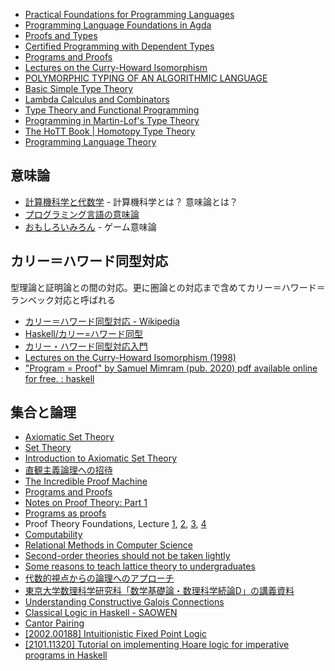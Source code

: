 
* [Practical Foundations for Programming Languages](http://www.cs.cmu.edu/~rwh/plbook/1sted-revised.pdf)
* [Programming Language Foundations in Agda](https://plfa.github.io/)
* [Proofs and Types](http://www.paultaylor.eu/stable/Proofs+Types.html)
* [Certified Programming with Dependent Types](http://adam.chlipala.net/cpdt/)
* [Programs and Proofs](https://ilyasergey.net/pnp/)
* [Lectures on the Curry-Howard Isomorphism](http://disi.unitn.it/~bernardi/RSISE11/Papers/curry-howard.pdf)
* [POLYMORPHIC TYPING OF AN ALGORITHMIC LANGUAGE](https://xavierleroy.org/publi/phd-thesis.pdf)
* [Basic Simple Type Theory](https://mathtrielhighschool.files.wordpress.com/2011/08/number-theory.pdf)
* [Lambda Calculus and Combinators](https://www.cin.ufpe.br/~djo/files/Lambda-Calculus%20and%20Combinators.pdf)
* [Type Theory and Functional Programming](https://www.cs.kent.ac.uk/people/staff/sjt/TTFP/)
* [Programming in Martin-Lof's Type Theory](http://www.cse.chalmers.se/research/group/logic/book/)
* [The HoTT Book \| Homotopy Type Theory](https://homotopytypetheory.org/book/)
* [Programming Language Theory](http://steshaw.org/plt/)

## 意味論
* [計算機科学と代数学](http://group-mmm.org/~ichiro/papers/algPLJapaneseJan2014.pdf) - 計算機科学とは？ 意味論とは？
* [プログラミング言語の意味論](http://www.kurims.kyoto-u.ac.jp/~kenkyubu/kokai-koza/katsumata.pdf)
* [おもしろいみろん](http://www.kmonos.net/wlog/86.html#_1755080603) - ゲーム意味論

## カリー＝ハワード同型対応
型理論と証明論との間の対応。更に圏論との対応まで含めてカリー＝ハワード＝ランベック対応と呼ばれる

* [カリー＝ハワード同型対応 - Wikipedia](https://ja.wikipedia.org/wiki/%E3%82%AB%E3%83%AA%E3%83%BC%EF%BC%9D%E3%83%8F%E3%83%AF%E3%83%BC%E3%83%89%E5%90%8C%E5%9E%8B%E5%AF%BE%E5%BF%9C)
* [Haskell/カリー=ハワード同型](https://ja.wikibooks.org/wiki/Haskell/%E3%82%AB%E3%83%AA%E3%83%BC%3D%E3%83%8F%E3%83%AF%E3%83%BC%E3%83%89%E5%90%8C%E5%9E%8B)
* [カリー・ハワード同型対応入門](http://ocw.kyoto-u.ac.jp/ja/faculty-of-lettersja/002-006/pdf/curryhoward.pdf)
* [Lectures on the Curry-Howard Isomorphism (1998)](http://citeseerx.ist.psu.edu/viewdoc/summary?doi=10.1.1.17.7385)
* ["Program = Proof" by Samuel Mimram (pub. 2020) pdf available online for free. : haskell](https://www.reddit.com/r/haskell/comments/l5va5o/program_proof_by_samuel_mimram_pub_2020_pdf/)

## 集合と論理
* [Axiomatic Set Theory](http://link.springer.com/book/10.1007/978-1-4684-8751-0)
* [Set Theory](http://link.springer.com/book/10.1007/3-540-44761-X)
* [Introduction to Axiomatic Set Theory](http://link.springer.com/book/10.1007%2F978-1-4613-8168-6)
* [直観主義論理への招待](http://www.kurims.kyoto-u.ac.jp/~terui/summer2013.pdf)
* [The Incredible Proof Machine](http://incredible.nomeata.de/)
* [Programs and Proofs](http://ilyasergey.net/pnp/)
* [Notes on Proof Theory: Part 1](http://jozefg.bitbucket.org/posts/2015-02-11-proof-theory1.html)
* [Programs as proofs](http://arxiv.org/abs/1509.04040)
* Proof Theory Foundations, Lecture [1](https://www.youtube.com/watch?v=YRu7Xi-mNK8), [2](https://www.youtube.com/watch?v=JzIAEv8fN88), [3](https://www.youtube.com/watch?v=nw0JAF79gYI), [4](https://www.youtube.com/watch?v=_XtflAEN6aA)
* [Computability](http://link.springer.com/book/10.1007/978-1-4612-0863-1)
* [Relational Methods in Computer Science](http://link.springer.com/book/10.1007/3-540-36280-0)
* [Second-order theories should not be taken lightly](https://theorylunch.wordpress.com/2016/01/14/second-order-theories-should-not-be-taken-lightly/)
* [Some reasons to teach lattice theory to undergraduates](https://theorylunch.wordpress.com/2013/03/14/some-reasons-to-teach-lattice-theory-to-undergraduates/)
* [代数的視点からの論理へのアプローチ](http://www.jaist.ac.jp/~mizuhito/ppl_ss07/OHP/msj07.pdf)
* [東京大学数理科学研究科「数学基礎論・数理科学続論D」の講義資料](http://researchmap.jp/mur789p4c-121/)
* [Understanding Constructive Galois Connections](http://prl.ccs.neu.edu/blog/2016/11/16/understanding-constructive-galois-connections/)
* [Classical Logic in Haskell - SAOWEN](https://hk.saowen.com/a/1df28680b9dedfb78b3fd547639d1edc0657c838cc79381dac82ceac8fdf97cf)
* [Cantor Pairing](https://identicalsnowflake.github.io/Cantor.html)
* [[2002.00188] Intuitionistic Fixed Point Logic](https://arxiv.org/abs/2002.00188)
* [[2101.11320] Tutorial on implementing Hoare logic for imperative programs in Haskell](https://arxiv.org/abs/2101.11320)